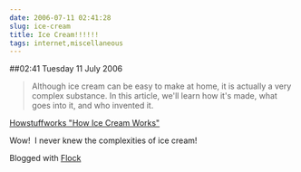 ```yaml
---
date: 2006-07-11 02:41:28
slug: ice-cream
title: Ice Cream!!!!!!
tags: internet,miscellaneous
---
```


##02:41 Tuesday 11 July 2006

> Although ice cream can be easy to make at home, it is actually a very complex substance. In this article, we'll learn how it's made, what goes into it, and who invented it.

[Howstuffworks "How Ice Cream Works"](http://home.howstuffworks.com/ref/ice-cream.htm)





  

Wow!  I never knew the complexities of ice cream!  







Blogged with [Flock](http://www.flock.com)
